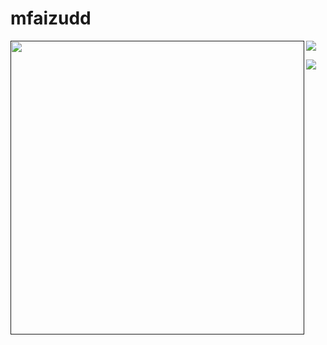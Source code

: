 # mfaizudd

<a href="">
  <img align="left" src="" width="470px" />
</a>

[![](https://github-readme-stats.vercel.app/api?username=mfaizudd&bg_color=2D3748&title_color=2F855A&icon_color=2F855A&text_color=ffffff&layout=compact)](https://github.com/anuraghazra/github-readme-stats)

[![](https://github-readme-stats.vercel.app/api/wakatime?username=mfaizudd&api_domain=wakapi.dev&range=all_time&langs_count=10&bg_color=2D3748&title_color=2F855A&icon_color=2F855A&text_color=ffffff&custom_title=Wakapi%20Stats&layout=compact)](https://github.com/anuraghazra/github-readme-stats)
